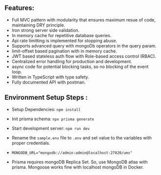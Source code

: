 ## Features:

- Full MVC pattern with modularity that ensures maximum resue of code, maintaining DRY principle.
- Iron strong server side validation.
- In memory cache for repetitive database queries.
- Api rate limitting is implemented for stopping abuse.
- Supports advanced query with mongoDb operators in the query param.
- limit-offset based pagination with in memory cache.
- JWT based stateless auth flow with Role-based access control (RBAC).
- Centralized error handling for production and development.
- async code for potential blocking tasks, so no blocking of the event loop.
- Written in TypeScript with type safety.
- Fully documented API with postman.

## Environment Setup Steps :

- Setup Dependencies: `npm install`

- Init prisma schema: `npx prisma generate`

- Start development server: `npm run dev`

- Rename the `sample.env` file to `.env` and set value to the variables with proper credentials.

- `MONGODB_URL="mongodb://admin:admin@localhost:27020/ums"`

- Prisma requires mongoDB Replica Set. So, use MongoDB atlas with prisma. Mongoose works fine with localhost mongoDB in Docker.
